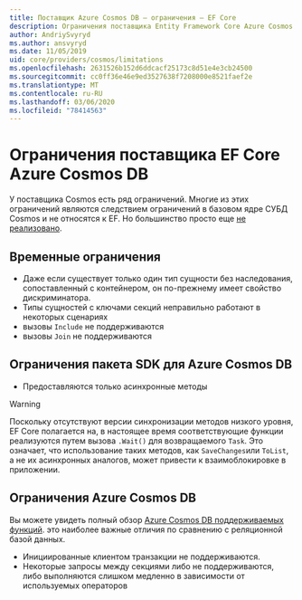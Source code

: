 ```yaml
---
title: Поставщик Azure Cosmos DB — ограничения — EF Core
description: Ограничения поставщика Entity Framework Core Azure Cosmos DB
author: AndriySvyryd
ms.author: ansvyryd
ms.date: 11/05/2019
uid: core/providers/cosmos/limitations
ms.openlocfilehash: 2631526b152d6ddcacf25173c8d51e4e3cb24500
ms.sourcegitcommit: cc0ff36e46e9ed3527638f7208000e8521faef2e
ms.translationtype: MT
ms.contentlocale: ru-RU
ms.lasthandoff: 03/06/2020
ms.locfileid: "78414563"
---
```

# <a name="ef-core-azure-cosmos-db-provider-limitations"></a>Ограничения поставщика EF Core Azure Cosmos DB

У поставщика Cosmos есть ряд ограничений. Многие из этих ограничений являются следствием ограничений в базовом ядре СУБД Cosmos и не относятся к EF. Но большинство просто еще [не реализовано](https://github.com/aspnet/EntityFrameworkCore/issues?page=1&q=is%3Aissue+is%3Aopen+Cosmos+in%3Atitle+label%3Atype-enhancement+sort%3Areactions-%2B1-desc).

## <a name="temporary-limitations"></a>Временные ограничения

- Даже если существует только один тип сущности без наследования, сопоставленный с контейнером, он по-прежнему имеет свойство дискриминатора.
- Типы сущностей с ключами секций неправильно работают в некоторых сценариях
- вызовы `Include` не поддерживаются
- вызовы `Join` не поддерживаются

## <a name="azure-cosmos-db-sdk-limitations"></a>Ограничения пакета SDK для Azure Cosmos DB

- Предоставляются только асинхронные методы

> [!WARNING]
> Поскольку отсутствуют версии синхронизации методов низкого уровня, EF Core полагается на, в настоящее время соответствующие функции реализуются путем вызова `.Wait()` для возвращаемого `Task`. Это означает, что использование таких методов, как `SaveChanges`или `ToList`, а не их асинхронных аналогов, может привести к взаимоблокировке в приложении.

## <a name="azure-cosmos-db-limitations"></a>Ограничения Azure Cosmos DB

Вы можете увидеть полный обзор [Azure Cosmos DB поддерживаемых функций](/azure/cosmos-db/modeling-data). это наиболее важные отличия по сравнению с реляционной базой данных.

- Инициированные клиентом транзакции не поддерживаются.
- Некоторые запросы между секциями либо не поддерживаются, либо выполняются слишком медленно в зависимости от используемых операторов
